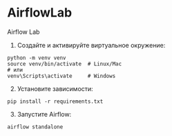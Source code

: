 # AirflowLab
Airflow Lab

1. Создайте и активируйте виртуальное окружение:
```
python -m venv venv
source venv/bin/activate  # Linux/Mac
# или 
venv\Scripts\activate     # Windows
```

2. Установите зависимости:
```
pip install -r requirements.txt
```

3. Запустите Airflow:
```
airflow standalone
```
